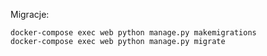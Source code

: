 Migracje:

```
docker-compose exec web python manage.py makemigrations
docker-compose exec web python manage.py migrate
```
